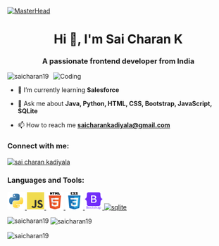 [![MasterHead](https://jayamwebsolutions.com/img/website.gif)](https://rishavchanda.io)
<h1 align="center">Hi 👋, I'm Sai Charan K</h1>
<h3 align="center">A passionate frontend developer from India</h3>
<img align="right" alt="Coding" width="400" src="https://miro.medium.com/v2/resize:fit:828/1*IRGHmiGsa16stedQvIaZfw.gif"/>
<p align="left"> <img src="https://komarev.com/ghpvc/?username=saicharan19&label=Profile%20views&color=0e75b6&style=flat" alt="saicharan19" /> </p>

- 🌱 I’m currently learning **Salesforce**

- 💬 Ask me about **Java, Python, HTML, CSS, Bootstrap, JavaScript, SQLite**

- 📫 How to reach me **saicharankadiyala@gmail.com**

<h3 align="left">Connect with me:</h3>
<p align="left">
<a href="https://linkedin.com/in/sai charan kadiyala" target="blank"><img align="center" src="https://raw.githubusercontent.com/rahuldkjain/github-profile-readme-generator/master/src/images/icons/Social/linked-in-alt.svg" alt="sai charan kadiyala" height="30" width="40" /></a>
</p>

<h3 align="left">Languages and Tools:</h3>
<p align="left"> <a href="https://getbootstrap.com" target="_blank" rel="noreferrer">
<img src="https://raw.githubusercontent.com/devicons/devicon/master/icons/python/python-original.svg" alt="python" width="40" height="40"/> </a> <a href="https://www.sqlite.org/" target="_blank" rel="noreferrer"> 
<img src="https://raw.githubusercontent.com/devicons/devicon/master/icons/javascript/javascript-original.svg" alt="javascript" width="40" height="40"/> </a> <a href="https://www.python.org" target="_blank" rel="noreferrer"> 
<img src="https://raw.githubusercontent.com/devicons/devicon/master/icons/html5/html5-original-wordmark.svg" alt="html5" width="40" height="40"/> </a> <a href="https://developer.mozilla.org/en-US/docs/Web/JavaScript" target="_blank" rel="noreferrer">
<img src="https://raw.githubusercontent.com/devicons/devicon/master/icons/css3/css3-original-wordmark.svg" alt="css3" width="40" height="40"/> </a> <a href="https://www.w3.org/html/" target="_blank" rel="noreferrer"> 
<img src="https://raw.githubusercontent.com/devicons/devicon/master/icons/bootstrap/bootstrap-plain-wordmark.svg" alt="bootstrap" width="40" height="40"/> </a> <a href="https://www.w3schools.com/css/" target="_blank" rel="noreferrer">  
<img src="https://www.vectorlogo.zone/logos/sqlite/sqlite-icon.svg" alt="sqlite" width="40" height="40"/> </a> </p>

<p><img align="left" src="https://github-readme-stats.vercel.app/api/top-langs?username=SAICHARANK19&show_icons=true&locale=en&layout=compact" alt="saicharan19" /></p>

<p>&nbsp;<img align="center" src="https://github-readme-stats.vercel.app/api?username=SAICHARANK19&show_icons=true&locale=en" alt="saicharan19" /></p>

<p><img align="center" src="https://github-readme-streak-stats.herokuapp.com/?user=SAICHARANK19&" alt="saicharan19" /></p>
